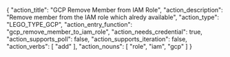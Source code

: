 {
    "action_title": "GCP Remove Member from IAM Role",
    "action_description": "Remove member from the IAM role which alredy available",
    "action_type": "LEGO_TYPE_GCP",
    "action_entry_function": "gcp_remove_member_to_iam_role",
    "action_needs_credential": true,
    "action_supports_poll": false,
    "action_supports_iteration": false,
    "action_verbs": [
    "add"
    ],
    "action_nouns": [
    "role",
    "iam",
    "gcp"
    ]
}